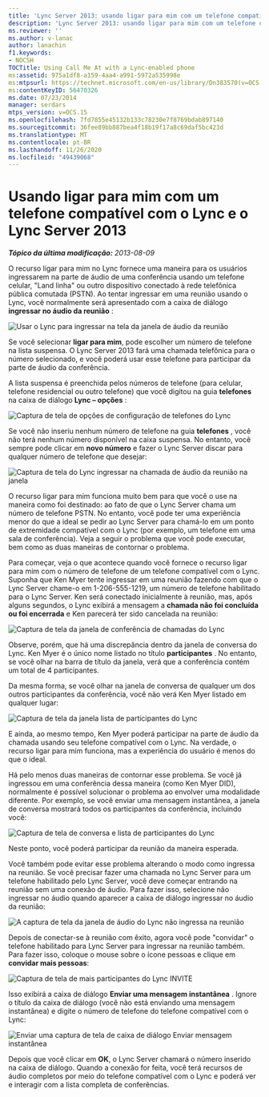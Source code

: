 ```yaml
---
title: 'Lync Server 2013: usando ligar para mim com um telefone compatível com o Lync'
description: 'Lync Server 2013: usando ligar para mim com um telefone compatível com o Lync.'
ms.reviewer: ''
ms.author: v-lanac
author: lanachin
f1.keywords:
- NOCSH
TOCTitle: Using Call Me At with a Lync-enabled phone
ms:assetid: 975a1df8-a159-4aa4-a991-5972a535998e
ms:mtpsurl: https://technet.microsoft.com/en-us/library/Dn383570(v=OCS.15)
ms:contentKeyID: 56470326
ms.date: 07/23/2014
manager: serdars
mtps_version: v=OCS.15
ms.openlocfilehash: 7fd7855e45132b133c78230e7f8769bdab897140
ms.sourcegitcommit: 36fee89bb887bea4f18b19f17a8c69daf5bc423d
ms.translationtype: MT
ms.contentlocale: pt-BR
ms.lasthandoff: 11/26/2020
ms.locfileid: "49439068"
---
```

# <a name="using-call-me-at-with-a-lync-enabled-phone-and-lync-server-2013"></a>Usando ligar para mim com um telefone compatível com o Lync e o Lync Server 2013

<div data-xmlns="http://www.w3.org/1999/xhtml">

<div class="topic" data-xmlns="http://www.w3.org/1999/xhtml" data-msxsl="urn:schemas-microsoft-com:xslt" data-cs="https://msdn.microsoft.com/">

<div data-asp="https://msdn2.microsoft.com/asp">



</div>

<div id="mainSection">

<div id="mainBody">

<span> </span>

_**Tópico da última modificação:** 2013-08-09_

O recurso ligar para mim no Lync fornece uma maneira para os usuários ingressarem na parte de áudio de uma conferência usando um telefone celular, "Land linha" ou outro dispositivo conectado à rede telefônica pública comutada (PSTN). Ao tentar ingressar em uma reunião usando o Lync, você normalmente será apresentado com a caixa de diálogo **ingressar no áudio da reunião** :

![Usar o Lync para ingressar na tela da janela de áudio da reunião](images/Dn383570.e28f17f0-9f17-44ef-b893-f4ef132f47ac(OCS.15).png "Usar o Lync para ingressar na tela da janela de áudio da reunião")

Se você selecionar **ligar para mim**, pode escolher um número de telefone na lista suspensa. O Lync Server 2013 fará uma chamada telefônica para o número selecionado, e você poderá usar esse telefone para participar da parte de áudio da conferência.

A lista suspensa é preenchida pelos números de telefone (para celular, telefone residencial ou outro telefone) que você digitou na guia **telefones** na caixa de diálogo **Lync – opções** :

![Captura de tela de opções de configuração de telefones do Lync](images/Dn383570.03d2f25d-49e2-47b4-b1e9-b1614fc0c11c(OCS.15).png "Captura de tela de opções de configuração de telefones do Lync")

Se você não inseriu nenhum número de telefone na guia **telefones** , você não terá nenhum número disponível na caixa suspensa. No entanto, você sempre pode clicar em **novo número** e fazer o Lync Server discar para qualquer número de telefone que desejar:

![Captura de tela do Lync ingressar na chamada de áudio da reunião na janela](images/Dn383570.27f2ac7a-cc1c-465c-b145-202ad03af4f2(OCS.15).png "Captura de tela do Lync ingressar na chamada de áudio da reunião na janela")

O recurso ligar para mim funciona muito bem para que você o use na maneira como foi destinado: ao fato de que o Lync Server chama um número de telefone PSTN. No entanto, você pode ter uma experiência menor do que a ideal se pedir ao Lync Server para chamá-lo em um ponto de extremidade compatível com o Lync (por exemplo, um telefone em uma sala de conferência). Veja a seguir o problema que você pode executar, bem como as duas maneiras de contornar o problema.

Para começar, veja o que acontece quando você fornece o recurso ligar para mim com o número de telefone de um telefone compatível com o Lync. Suponha que Ken Myer tente ingressar em uma reunião fazendo com que o Lync Server chame-o em 1-206-555-1219, um número de telefone habilitado para o Lync Server. Ken será conectado inicialmente à reunião, mas, após alguns segundos, o Lync exibirá a mensagem a **chamada não foi concluída ou foi encerrada** e Ken parecerá ter sido cancelada na reunião:

![Captura de tela da janela de conferência de chamadas do Lync](images/Dn383570.c2a81727-8751-41b5-946a-03a1b75b9d95(OCS.15).png "Captura de tela da janela de conferência de chamadas do Lync")

Observe, porém, que há uma discrepância dentro da janela de conversa do Lync. Ken Myer é o único nome listado no título **participantes** . No entanto, se você olhar na barra de título da janela, verá que a conferência contém um total de 4 participantes.

Da mesma forma, se você olhar na janela de conversa de qualquer um dos outros participantes da conferência, você não verá Ken Myer listado em qualquer lugar:

![Captura de tela da janela lista de participantes do Lync](images/Dn383570.fa5990cf-2694-402c-ac06-946aa66b6837(OCS.15).png "Captura de tela da janela lista de participantes do Lync")

E ainda, ao mesmo tempo, Ken Myer poderá participar na parte de áudio da chamada usando seu telefone compatível com o Lync. Na verdade, o recurso ligar para mim funciona, mas a experiência do usuário é menos do que o ideal.

Há pelo menos duas maneiras de contornar esse problema. Se você já ingressou em uma conferência dessa maneira (como Ken Myer DID), normalmente é possível solucionar o problema ao envolver uma modalidade diferente. Por exemplo, se você enviar uma mensagem instantânea, a janela de conversa mostrará todos os participantes da conferência, incluindo você:

![Captura de tela de conversa e lista de participantes do Lync](images/Dn383570.9b5ff6d6-9f73-467c-99a7-ef3aa8bd7e7a(OCS.15).png "Captura de tela de conversa e lista de participantes do Lync")

Neste ponto, você poderá participar da reunião da maneira esperada.

Você também pode evitar esse problema alterando o modo como ingressa na reunião. Se você precisar fazer uma chamada no Lync Server para um telefone habilitado pelo Lync Server, você deve começar entrando na reunião sem uma conexão de áudio. Para fazer isso, selecione não ingressar no áudio quando aparecer a caixa de diálogo ingressar no áudio da reunião:

![A captura de tela da janela de áudio do Lync não ingressa na reunião](images/Dn383570.280a148d-cce5-4b02-87f9-9f78f17a81c1(OCS.15).png "A captura de tela da janela de áudio do Lync não ingressa na reunião")

Depois de conectar-se à reunião com êxito, agora você pode "convidar" o telefone habilitado para Lync Server para ingressar na reunião também. Para fazer isso, coloque o mouse sobre o ícone pessoas e clique em **convidar mais pessoas**:

![Captura de tela de mais participantes do Lync INVITE](images/Dn383570.69b81b29-d1d2-4ed3-acb6-e37dd18e3d86(OCS.15).png "Captura de tela de mais participantes do Lync INVITE")

Isso exibirá a caixa de diálogo **Enviar uma mensagem instantânea** . Ignore o título da caixa de diálogo (você não está enviando uma mensagem instantânea) e digite o número de telefone do telefone compatível com o Lync:

![Enviar uma captura de tela de caixa de diálogo Enviar mensagem instantânea](images/Dn383570.cd67a3f0-06d8-41ba-a808-c067f64bec9f(OCS.15).png "Enviar uma captura de tela de caixa de diálogo Enviar mensagem instantânea")

Depois que você clicar em **OK**, o Lync Server chamará o número inserido na caixa de diálogo. Quando a conexão for feita, você terá recursos de áudio completos por meio do telefone compatível com o Lync e poderá ver e interagir com a lista completa de conferências.

</div>

<span> </span>

</div>

</div>

</div>


